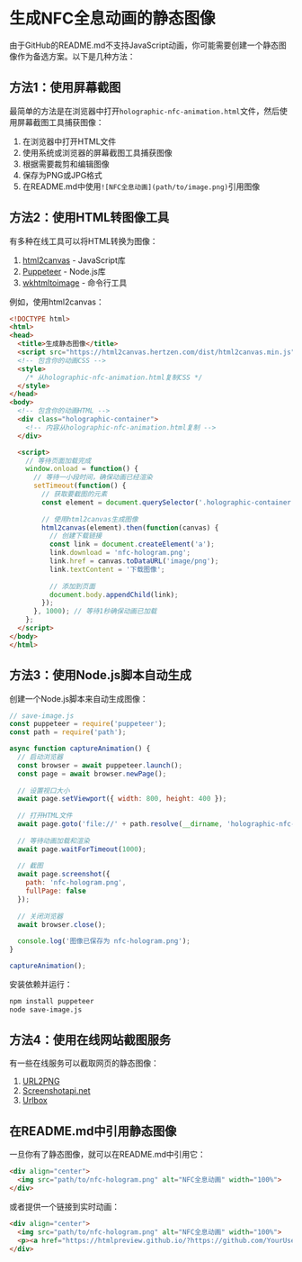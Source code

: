 # 生成NFC全息动画的静态图像

由于GitHub的README.md不支持JavaScript动画，你可能需要创建一个静态图像作为备选方案。以下是几种方法：

## 方法1：使用屏幕截图

最简单的方法是在浏览器中打开`holographic-nfc-animation.html`文件，然后使用屏幕截图工具捕获图像：

1. 在浏览器中打开HTML文件
2. 使用系统或浏览器的屏幕截图工具捕获图像
3. 根据需要裁剪和编辑图像
4. 保存为PNG或JPG格式
5. 在README.md中使用`![NFC全息动画](path/to/image.png)`引用图像

## 方法2：使用HTML转图像工具

有多种在线工具可以将HTML转换为图像：

1. [html2canvas](https://html2canvas.hertzen.com/) - JavaScript库
2. [Puppeteer](https://github.com/puppeteer/puppeteer) - Node.js库
3. [wkhtmltoimage](https://wkhtmltopdf.org/downloads.html) - 命令行工具

例如，使用html2canvas：

```html
<!DOCTYPE html>
<html>
<head>
  <title>生成静态图像</title>
  <script src="https://html2canvas.hertzen.com/dist/html2canvas.min.js"></script>
  <!-- 包含你的动画CSS -->
  <style>
    /* 从holographic-nfc-animation.html复制CSS */
  </style>
</head>
<body>
  <!-- 包含你的动画HTML -->
  <div class="holographic-container">
    <!-- 内容从holographic-nfc-animation.html复制 -->
  </div>

  <script>
    // 等待页面加载完成
    window.onload = function() {
      // 等待一小段时间，确保动画已经渲染
      setTimeout(function() {
        // 获取要截图的元素
        const element = document.querySelector('.holographic-container');
        
        // 使用html2canvas生成图像
        html2canvas(element).then(function(canvas) {
          // 创建下载链接
          const link = document.createElement('a');
          link.download = 'nfc-hologram.png';
          link.href = canvas.toDataURL('image/png');
          link.textContent = '下载图像';
          
          // 添加到页面
          document.body.appendChild(link);
        });
      }, 1000); // 等待1秒确保动画已加载
    };
  </script>
</body>
</html>
```

## 方法3：使用Node.js脚本自动生成

创建一个Node.js脚本来自动生成图像：

```javascript
// save-image.js
const puppeteer = require('puppeteer');
const path = require('path');

async function captureAnimation() {
  // 启动浏览器
  const browser = await puppeteer.launch();
  const page = await browser.newPage();
  
  // 设置视口大小
  await page.setViewport({ width: 800, height: 400 });
  
  // 打开HTML文件
  await page.goto('file://' + path.resolve(__dirname, 'holographic-nfc-animation.html'));
  
  // 等待动画加载和渲染
  await page.waitForTimeout(1000);
  
  // 截图
  await page.screenshot({ 
    path: 'nfc-hologram.png',
    fullPage: false
  });
  
  // 关闭浏览器
  await browser.close();
  
  console.log('图像已保存为 nfc-hologram.png');
}

captureAnimation();
```

安装依赖并运行：

```bash
npm install puppeteer
node save-image.js
```

## 方法4：使用在线网站截图服务

有一些在线服务可以截取网页的静态图像：

1. [URL2PNG](https://www.url2png.com/)
2. [Screenshotapi.net](https://screenshotapi.net/)
3. [Urlbox](https://urlbox.io/)

## 在README.md中引用静态图像

一旦你有了静态图像，就可以在README.md中引用它：

```markdown
<div align="center">
  <img src="path/to/nfc-hologram.png" alt="NFC全息动画" width="100%">
</div>
```

或者提供一个链接到实时动画：

```markdown
<div align="center">
  <img src="path/to/nfc-hologram.png" alt="NFC全息动画" width="100%">
  <p><a href="https://htmlpreview.github.io/?https://github.com/YourUsername/YourRepo/blob/main/.github/nfc_com/holographic-nfc-animation.html" target="_blank">查看交互式动画</a></p>
</div>
``` 